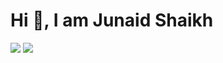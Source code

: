 <h1>Hi 👋, I am Junaid Shaikh</h1>

![](https://komarev.com/ghpvc/?username=junaidshaikh-js&color=brightgreen&style=plastic)
[![](https://img.shields.io/github/followers/junaidshaikh-js?label=GitHub%20Followers)](https://github.com/junaidshaikh-js)
  

